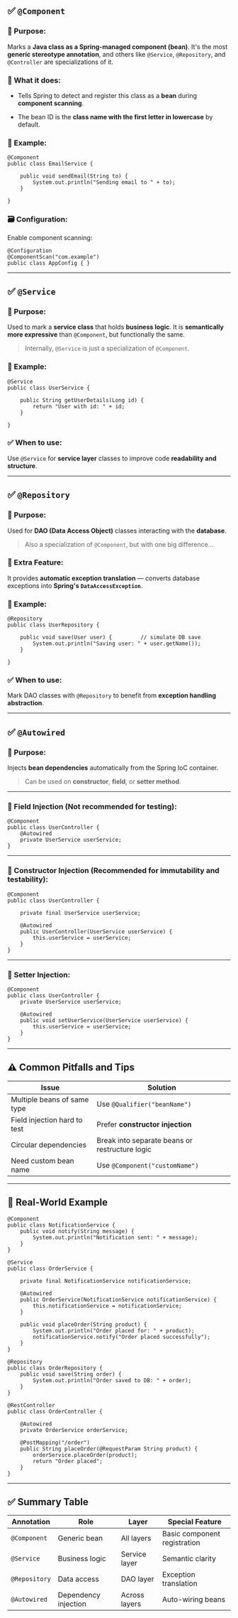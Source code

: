 ## ✅ `@Component`

### 📌 Purpose:

Marks a **Java class as a Spring-managed component (bean)**. It's the most **generic stereotype annotation**, and others like `@Service`, `@Repository`, and `@Controller` are specializations of it.

### 🧠 What it does:

- Tells Spring to detect and register this class as a **bean** during **component scanning**.
    
- The bean ID is the **class name with the first letter in lowercase** by default.
    

### 🔧 Example:



```
@Component 
public class EmailService {     

	public void sendEmail(String to) {         
		System.out.println("Sending email to " + to);     
	} 
	
}
```

### 🗃️ Configuration:

Enable component scanning:

```
@Configuration 
@ComponentScan("com.example") 
public class AppConfig { }
```

---

## ✅ `@Service`

### 📌 Purpose:

Used to mark a **service class** that holds **business logic**. It is **semantically more expressive** than `@Component`, but functionally the same.

> Internally, `@Service` is just a specialization of `@Component`.

### 🔧 Example:

```
@Service 
public class UserService {

	public String getUserDetails(Long id) {         
		return "User with id: " + id;     
	} 
	
}
```

### ✅ When to use:

Use `@Service` for **service layer** classes to improve code **readability and structure**.

---

## ✅ `@Repository`

### 📌 Purpose:

Used for **DAO (Data Access Object)** classes interacting with the **database**.

> Also a specialization of `@Component`, but with one big difference...

### 🧠 Extra Feature:

It provides **automatic exception translation** — converts database exceptions into **Spring's `DataAccessException`**.

### 🔧 Example:

```
@Repository 
public class UserRepository {    

	public void save(User user) {         // simulate DB save
	    System.out.println("Saving user: " + user.getName());     
  	} 
  	
}
```

### ✅ When to use:

Mark DAO classes with `@Repository` to benefit from **exception handling abstraction**.

---

## ✅ `@Autowired`

### 📌 Purpose:

Injects **bean dependencies** automatically from the Spring IoC container.

> Can be used on **constructor**, **field**, or **setter method**.

---

### 🔧 Field Injection (Not recommended for testing):


```
@Component 
public class UserController {      
	@Autowired     
	private UserService userService; 
}
```

---

### 🔧 Constructor Injection (Recommended for immutability and testability):

```
@Component 
public class UserController {     

	private final UserService userService;  
	    
	@Autowired     
	public UserController(UserService userService) {         
		this.userService = userService;     
	} 
}
```

---

### 🔧 Setter Injection:

```
@Component 
public class UserController {      
	private UserService userService;      
	
	@Autowired     
	public void setUserService(UserService userService) {
	    this.userService = userService;     
	} 
}
```

---

## ⚠️ Common Pitfalls and Tips

|Issue|Solution|
|---|---|
|Multiple beans of same type|Use `@Qualifier("beanName")`|
|Field injection hard to test|Prefer **constructor injection**|
|Circular dependencies|Break into separate beans or restructure logic|
|Need custom bean name|Use `@Component("customName")`|

---

## 🧠 Real-World Example


```
@Component
public class NotificationService {
    public void notify(String message) {
        System.out.println("Notification sent: " + message);
    }
}

@Service
public class OrderService {
    
    private final NotificationService notificationService;

    @Autowired
    public OrderService(NotificationService notificationService) {
        this.notificationService = notificationService;
    }

    public void placeOrder(String product) {
        System.out.println("Order placed for: " + product);
        notificationService.notify("Order placed successfully");
    }
}

@Repository
public class OrderRepository {
    public void save(String order) {
        System.out.println("Order saved to DB: " + order);
    }
}

@RestController
public class OrderController {

    @Autowired
    private OrderService orderService;

    @PostMapping("/order")
    public String placeOrder(@RequestParam String product) {
        orderService.placeOrder(product);
        return "Order placed";
    }
}

```

---

## ✅ Summary Table

|Annotation|Role|Layer|Special Feature|
|---|---|---|---|
|`@Component`|Generic bean|All layers|Basic component registration|
|`@Service`|Business logic|Service layer|Semantic clarity|
|`@Repository`|Data access|DAO layer|Exception translation|
|`@Autowired`|Dependency injection|Across layers|Auto-wiring beans|